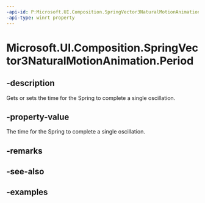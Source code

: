 ```yaml
---
-api-id: P:Microsoft.UI.Composition.SpringVector3NaturalMotionAnimation.Period
-api-type: winrt property
---
```


<!-- Property syntax.
public TimeSpan Period { get;  set; }
-->

# Microsoft.UI.Composition.SpringVector3NaturalMotionAnimation.Period

## -description

Gets or sets the time for the Spring to complete a single oscillation.

## -property-value

The time for the Spring to complete a single oscillation.

## -remarks

## -see-also

## -examples


